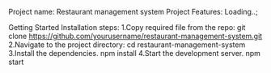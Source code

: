 Project name: Restaurant management system
Project Features:
Loading..;


Getting Started
Installation steps:
1.Copy required file from the repo:
git clone https://github.com/yourusername/restaurant-management-system.git
2.Navigate to the project directory:
cd restaurant-management-system
3.Install the dependencies.
npm install
4.Start the development server.
npm start
